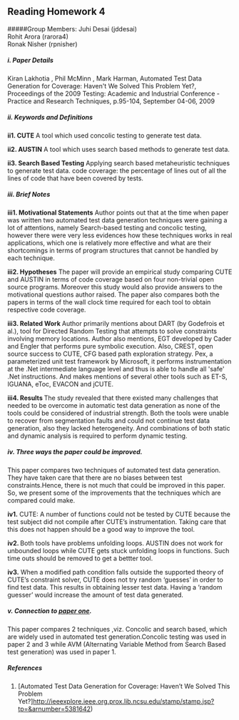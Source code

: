 ## Reading Homework 4
#####Group Members:
Juhi Desai (jddesai)  
Rohit Arora (rarora4)  
Ronak Nisher (rpnisher)  

##### i. Paper Details
Kiran Lakhotia , Phil McMinn , Mark Harman, Automated Test Data Generation for Coverage: Haven't We Solved This Problem Yet?, Proceedings of the 2009 Testing: Academic and Industrial Conference - Practice and Research Techniques, p.95-104, September 04-06, 2009 

##### ii. Keywords and Definitions  
<b>ii1. CUTE</b> 
A tool which used concolic testing to generate test data.

<b>ii2. AUSTIN</b> 
A tool which uses search based methods to generate test data.

<b>ii3. Search Based Testing</b> 
Applying search based metaheuristic techniques to generate test data.
code coverage: the percentage of lines out of all the lines of code that have been covered by tests.

##### iii. Brief Notes
<b> iii1. Motivational Statements</b> 
Author points out that at the time when paper was written two automated test data generation techniques were gaining a lot of attentions, namely Search-based testing and concolic testing, however there were very less evidences how these techniques works in real applications, which one is relatively more effective and what are their shortcomings in terms of program structures that cannot be handled by each technique.

<b> iii2. Hypotheses</b> 
The paper will provide an empirical study comparing CUTE and AUSTIN in terms of code coverage based on four non-trivial open source programs. Moreover this study would also provide answers to the motivational questions author raised. The paper also compares both the papers in terms of the wall clock time required for each tool to obtain respective code coverage.

<b> iii3. Related Work </b>
Author primarily mentions about DART (by Godefrois et al.), tool for Directed Random Testing that attempts to solve constraints involving memory locations. Author also mentions, EGT developed by Cader and Engler that performs pure symbolic execution. Also, CREST, open source success to CUTE, CFG based path exploration strategy. Pex, a parameterized unit test framework by Microsoft, it performs instrumentation at the .Net intermediate language level and thus is able to handle all 'safe' .Net instructions. And makes mentions of several other tools such as ET-S, IGUANA, eToc, EVACON and jCUTE.


<b> iii4. Results </b>
The study revealed that there existed many challenges that needed to be overcome in automatic test data generation as none of the tools could be considered of industrial strength. Both the tools were unable to recover from segmentation faults and could not continue test data generation, also they lacked heterogeneity. And combinations of both static and dynamic analysis is required to perform dynamic testing.


##### iv. Three ways the paper could be improved.
This paper compares two techniques of automated test data generation. They have taken care that there are no biases between test constraints.Hence, there is not much that could be improved in this paper. So, we present some of the improvements that the techniques which are compared could make.

<b> iv1.</b> CUTE: A number of functions could not be tested by CUTE because the test subject did not compile after CUTE’s instrumentation. Taking care that this does not happen should be a good way to improve the tool.

<b> iv2. </b> Both tools have problems unfolding loops. AUSTIN does not work for unbounded loops while CUTE gets stuck unfolding loops in functions. Such time outs should be removed to get a bettter tool.

<b> iv3.</b> When a modified path condition falls outside the supported theory of CUTE’s constraint solver, CUTE does not try random ‘guesses’ in order to find test data. This results in obtaining lesser test data. Having a ‘random guesser’ would increase the amount of test data generated.

##### v. Connection to [paper one](http://dl.acm.org/citation.cfm?id=2190141). 
This paper compares 2 techniques ,viz. Concolic and search based, which are widely used in automated test generation.Concolic testing was used in paper 2 and 3 while AVM (Alternating Variable Method from Search Based test generation) was used in paper 1.

##### References 
1. [Automated Test Data Generation for Coverage: Haven’t We Solved This Problem Yet?]http://ieeexplore.ieee.org.prox.lib.ncsu.edu/stamp/stamp.jsp?tp=&arnumber=5381642)